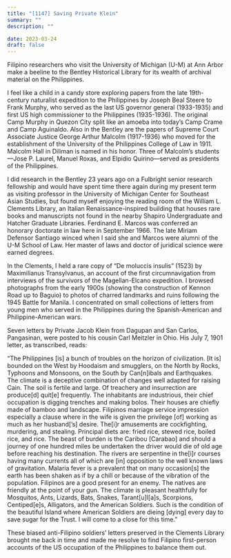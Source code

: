 ```yaml
---
title: "[1147] Saving Private Klein"
summary: ""
description: ""

date: 2023-03-24
draft: false
---
```


Filipino researchers who visit the University of Michigan (U-M) at Ann Arbor make a beeline to the Bentley Historical Library for its wealth of archival material on the Philippines.

I feel like a child in a candy store exploring papers from the late 19th-century naturalist expedition to the Philippines by Joseph Beal Steere to Frank Murphy, who served as the last US governor general (1933-1935) and first US high commissioner to the Philippines (1935-1936). The original Camp Murphy in Quezon City split like an amoeba into today’s Camp Crame and Camp Aguinaldo. Also in the Bentley are the papers of Supreme Court Associate Justice George Arthur Malcolm (1917-1936) who moved for the establishment of the University of the Philippines College of Law in 1911. Malcolm Hall in Diliman is named in his honor. Three of Malcolm’s students—Jose P. Laurel, Manuel Roxas, and Elpidio Quirino—served as presidents of the Philippines.

I did research in the Bentley 23 years ago on a Fulbright senior research fellowship and would have spent time there again during my present term as visiting professor in the University of Michigan Center for Southeast Asian Studies, but found myself enjoying the reading room of the William L. Clements Library, an Italian Renaissance-inspired building that houses rare books and manuscripts not found in the nearby Shapiro Undergraduate and Hatcher Graduate Libraries. Ferdinand E. Marcos was conferred an honorary doctorate in law here in September 1966. The late Miriam Defensor Santiago winced when I said she and Marcos were alumni of the U-M School of Law. Her master of laws and doctor of juridical science were earned degrees.

In the Clements, I held a rare copy of “De moluccis insulis” (1523) by Maximilianus Transylvanus, an account of the first circumnavigation from interviews of the survivors of the Magellan-Elcano expedition. I browsed photographs from the early 1900s (showing the construction of Kennon Road up to Baguio) to photos of charred landmarks and ruins following the 1945 Battle for Manila. I concentrated on small collections of letters from young men who served in the Philippines during the Spanish-American and Philippine-American wars.

Seven letters by Private Jacob Klein from Dagupan and San Carlos, Pangasinan, were posted to his cousin Carl Meitzler in Ohio. His July 7, 1901 letter, as transcribed, reads:

“The Philippines [is] a bunch of troubles on the horizon of civilization. [It is] bounded on the West by Hoodaism and smugglers, on the North by Rocks, Typhoons and Monsoons, on the South by Can[n]ibals and Earthquakes. The climate is a deceptive combination of changes well adapted for raising Cain. The soil is fertile and large. Of treachery and insurrection are produce[d] quit[e] frequently. The inhabitants are industrious, their chief occupation is digging trenches and making bolos. Their houses are chiefly made of bamboo and landscape. Filipinos marriage service impression especially a clause where in the wife is given the privilege [of] working as much as her husband[’s] desire. The[i]r amusements are cockfighting, murdering, and stealing. Principal diets are: fried rice, stewed rice, boiled rice, and rice. The beast of burden is the Caribou [Carabao] and should a journey of one hundred miles be undertaken the driver would die of old age before reaching his destination. The rivers are serpentine in the[i]r courses having many currents all of which are [in] opposition to the well known laws of gravitation. Malaria fever is a prevalent that on many occasion[s] the earth has been shaken as if by a chill or because of the vibration of the population. Filipinos are a good present for an enemy. The natives are friendly at the point of your gun. The climate is pleasant healthfully for Mosquitos, Ants, Lizards, Bats, Snakes, Tarant[u]l[a]s, Scorpions, Centiped[e]s, Alligators, and the American Soldiers. Such is the condition of the beautiful Island where American Soldiers are dieing [dying] every day to save sugar for the Trust. I will come to a close for this time.”

These biased anti-Filipino soldiers’ letters preserved in the Clements Library brought me back in time and made me resolve to find Filipino first-person accounts of the US occupation of the Philippines to balance them out.
